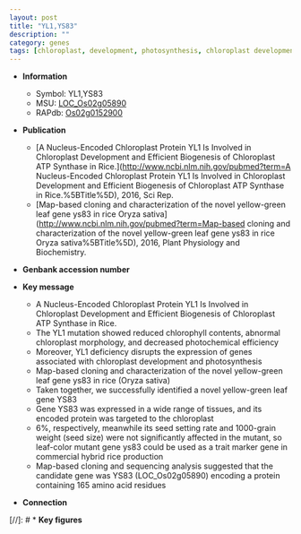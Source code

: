 ```yaml
---
layout: post
title: "YL1,YS83"
description: ""
category: genes
tags: [chloroplast, development, photosynthesis, chloroplast development, leaf, seed, map-based cloning, seed size, grain weight]
---
```


* **Information**  
    + Symbol: YL1,YS83  
    + MSU: [LOC_Os02g05890](http://rice.uga.edu/cgi-bin/ORF_infopage.cgi?orf=LOC_Os02g05890)  
    + RAPdb: [Os02g0152900](https://rapdb.dna.affrc.go.jp/locus/?name=Os02g0152900)  

* **Publication**  
    + [A Nucleus-Encoded Chloroplast Protein YL1 Is Involved in Chloroplast Development and Efficient Biogenesis of Chloroplast ATP Synthase in Rice.](http://www.ncbi.nlm.nih.gov/pubmed?term=A Nucleus-Encoded Chloroplast Protein YL1 Is Involved in Chloroplast Development and Efficient Biogenesis of Chloroplast ATP Synthase in Rice.%5BTitle%5D), 2016, Sci Rep.
    + [Map-based cloning and characterization of the novel yellow-green leaf gene ys83 in rice Oryza sativa](http://www.ncbi.nlm.nih.gov/pubmed?term=Map-based cloning and characterization of the novel yellow-green leaf gene ys83 in rice Oryza sativa%5BTitle%5D), 2016, Plant Physiology and Biochemistry.

* **Genbank accession number**  

* **Key message**  
    + A Nucleus-Encoded Chloroplast Protein YL1 Is Involved in Chloroplast Development and Efficient Biogenesis of Chloroplast ATP Synthase in Rice.
    + The YL1 mutation showed reduced chlorophyll contents, abnormal chloroplast morphology, and decreased photochemical efficiency
    + Moreover, YL1 deficiency disrupts the expression of genes associated with chloroplast development and photosynthesis
    + Map-based cloning and characterization of the novel yellow-green leaf gene ys83 in rice (Oryza sativa)
    + Taken together, we successfully identified a novel yellow-green leaf gene YS83
    + Gene YS83 was expressed in a wide range of tissues, and its encoded protein was targeted to the chloroplast
    + 6%, respectively, meanwhile its seed setting rate and 1000-grain weight (seed size) were not significantly affected in the mutant, so leaf-color mutant gene ys83 could be used as a trait marker gene in commercial hybrid rice production
    + Map-based cloning and sequencing analysis suggested that the candidate gene was YS83 (LOC_Os02g05890) encoding a protein containing 165 amino acid residues

* **Connection**  

[//]: # * **Key figures**  


